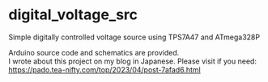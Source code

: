 # digital_voltage_src
Simple digitally controlled voltage source using TPS7A47 and ATmega328P

Arduino source code and schematics are provided.<br />
I wrote about this project on my blog in Japanese. Please visit if you need:<br />
https://pado.tea-nifty.com/top/2023/04/post-7afad6.html
